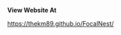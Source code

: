 <b>View Website At</b>

<a target="_blank" href="https://thekmr89.github.io/FocalNest/">https://thekm89.github.io/FocalNest/</a>
